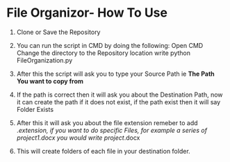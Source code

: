 
# File Organizor- How To Use

1. Clone or Save the Repository
2. You can run the script in CMD by doing the following:
      Open CMD
      Change the directory to the Repository location
      write python FileOrganization.py
      
4. After this the script will ask you to type your Source Path ie **The Path You want to copy from**
5. If the path is correct then it will ask you about the Destination Path, now it can create the path if it does not exist, if the path exist then it will say Folder Exists
6. After this it will ask you about the file extension remeber to add *.extension, if you want to do specific Files, for example a series of project1.docx you would write project*.docx
7. This will create folders of each file in your destination folder.


